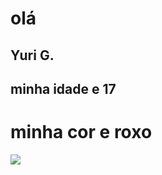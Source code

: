 # olá
## Yuri G.
##  minha idade e 17
# minha cor e roxo
![](https://gifdb.com/images/high/gta-guy-riding-a-dinosaur-lxaizzayhepf2vup.webp)
